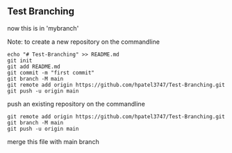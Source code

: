 ## Test Branching
now this is in 'mybranch'

Note:
to create a new repository on the commandline
```textmate
echo "# Test-Branching" >> README.md
git init
git add README.md
git commit -m "first commit"
git branch -M main
git remote add origin https://github.com/hpatel3747/Test-Branching.git
git push -u origin main
```
push an existing repository on the commandline
```textmate
git remote add origin https://github.com/hpatel3747/Test-Branching.git
git branch -M main
git push -u origin main
```
merge this file with main branch
#

